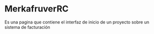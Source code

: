 # MerkafruverRC
Es una pagina que contiene el interfaz de inicio de un proyecto sobre un sistema de facturación 
